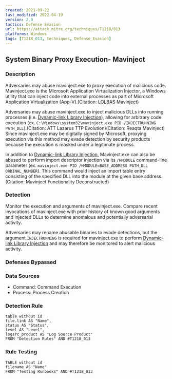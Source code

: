 ```yaml
---
created: 2021-09-22
last_modified: 2022-04-19
version: 2.0
tactics: Defense Evasion
url: https://attack.mitre.org/techniques/T1218/013
platforms: Windows
tags: [T1218_013, techniques, Defense_Evasion]
---
```


## System Binary Proxy Execution- Mavinject

### Description

Adversaries may abuse mavinject.exe to proxy execution of malicious code. Mavinject.exe is the Microsoft Application Virtualization Injector, a Windows utility that can inject code into external processes as part of Microsoft Application Virtualization (App-V).(Citation: LOLBAS Mavinject)

Adversaries may abuse mavinject.exe to inject malicious DLLs into running processes (i.e. [Dynamic-link Library Injection](https://attack.mitre.org/techniques/T1055/001)), allowing for arbitrary code execution (ex. <code>C:\Windows\system32\mavinject.exe PID /INJECTRUNNING PATH_DLL</code>).(Citation: ATT Lazarus TTP Evolution)(Citation: Reaqta Mavinject) Since mavinject.exe may be digitally signed by Microsoft, proxying execution via this method may evade detection by security products because the execution is masked under a legitimate process. 

In addition to [Dynamic-link Library Injection](https://attack.mitre.org/techniques/T1055/001), Mavinject.exe can also be abused to perform import descriptor injection via its  <code>/HMODULE</code> command-line parameter (ex. <code>mavinject.exe PID /HMODULE=BASE_ADDRESS PATH_DLL ORDINAL_NUMBER</code>). This command would inject an import table entry consisting of the specified DLL into the module at the given base address.(Citation: Mavinject Functionality Deconstructed)

### Detection

Monitor the execution and arguments of mavinject.exe. Compare recent invocations of mavinject.exe with prior history of known good arguments and injected DLLs to determine anomalous and potentially adversarial activity.

Adversaries may rename abusable binaries to evade detections, but the argument <code>INJECTRUNNING</code> is required for mavinject.exe to perform [Dynamic-link Library Injection](https://attack.mitre.org/techniques/T1055/001) and may therefore be monitored to alert malicious activity.

### Defenses Bypassed



### Data Sources

  - Command: Command Execution
  -  Process: Process Creation
### Detection Rule

```dataview
table without id
file.link AS "Name",
status AS "Status",
level AS "Level",
logsrc_product AS "Log Source Product"
FROM "Detection Rules" AND #T1218_013
```

### Rule Testing

```dataview
TABLE without id
filename AS "Name"
FROM "Testing Runbooks" AND #T1218_013
```
